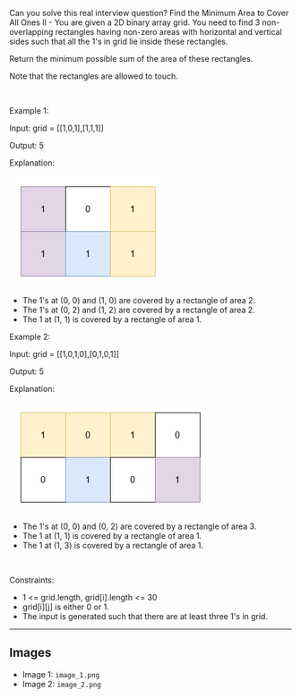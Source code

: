 Can you solve this real interview question? Find the Minimum Area to Cover All Ones II - You are given a 2D binary array grid. You need to find 3 non-overlapping rectangles having non-zero areas with horizontal and vertical sides such that all the 1's in grid lie inside these rectangles.

Return the minimum possible sum of the area of these rectangles.

Note that the rectangles are allowed to touch.

 

Example 1:

Input: grid = [[1,0,1],[1,1,1]]

Output: 5

Explanation:

![Example 1](./image_1.png)

 * The 1's at (0, 0) and (1, 0) are covered by a rectangle of area 2.
 * The 1's at (0, 2) and (1, 2) are covered by a rectangle of area 2.
 * The 1 at (1, 1) is covered by a rectangle of area 1.

Example 2:

Input: grid = [[1,0,1,0],[0,1,0,1]]

Output: 5

Explanation:

![Example 2](./image_2.png)

 * The 1's at (0, 0) and (0, 2) are covered by a rectangle of area 3.
 * The 1 at (1, 1) is covered by a rectangle of area 1.
 * The 1 at (1, 3) is covered by a rectangle of area 1.

 

Constraints:

 * 1 <= grid.length, grid[i].length <= 30
 * grid[i][j] is either 0 or 1.
 * The input is generated such that there are at least three 1's in grid.

---

## Images

- Image 1: `image_1.png`
- Image 2: `image_2.png`
